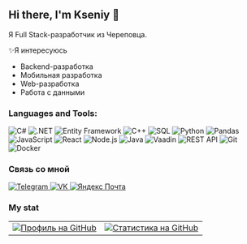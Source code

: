 ## Hi there, I'm Kseniy 👋

Я Full Stack-разработчик из Череповца.

✨Я интересуюсь
<ul>
  <li>Backend-разработка</li>
  <li>Мобильная разработка</li>
  <li>Web-разработка</li>
  <li>Работа с данными</li>
</ul>


### Languages and Tools:

![C#](https://img.shields.io/badge/c%23-%23239120.svg?style=for-the-badge&logo=c-sharp&logoColor=white)
![.NET](https://img.shields.io/badge/.NET-5C2D91?style=for-the-badge&logo=.net&logoColor=white)
![Entity Framework](https://img.shields.io/badge/Entity%20Framework-222222?style=for-the-badge&logo=entity-framework&logoColor=white)
![C++](https://img.shields.io/badge/c++-%2300599C.svg?style=for-the-badge&logo=c%2B%2B&logoColor=white)
![SQL](https://img.shields.io/badge/sql-%23000000.svg?style=for-the-badge&logo=sql&logoColor=white)
![Python](https://img.shields.io/badge/python-%230D1117.svg?style=for-the-badge&logo=python&logoColor=blue)
![Pandas](https://img.shields.io/badge/pandas-%23150458.svg?style=for-the-badge&logo=pandas&logoColor=white)
![JavaScript](https://img.shields.io/badge/javascript-%23323330.svg?style=for-the-badge&logo=javascript&logoColor=%23F7DF1E)
![React](https://img.shields.io/badge/react-%2320232a.svg?style=for-the-badge&logo=react&logoColor=%2361DAFB)
![Node.js](https://img.shields.io/badge/node.js-6DA55F?style=for-the-badge&logo=node.js&logoColor=white)
![Java](https://img.shields.io/badge/java-%23ED8B00.svg?style=for-the-badge&logo=java&logoColor=white)
![Vaadin](https://img.shields.io/badge/Vaadin-black?style=for-the-badge&logo=vaadin&logoColor=blue)
![REST API](https://img.shields.io/badge/REST-API-00B5E2?style=for-the-badge&logo=rest-api&logoColor=white)
![Git](https://img.shields.io/badge/git-%23F05033.svg?style=for-the-badge&logo=git&logoColor=white)
![Docker](https://img.shields.io/badge/docker-%230db7ed.svg?style=for-the-badge&logo=docker&logoColor=white)

### Связь со мной

<a href="https://t.me/https://t.me/FomKsenon">
  <img src="https://img.shields.io/badge/Telegram-2CA5E0?style=for-the-badge&logo=telegram&logoColor=white" alt="Telegram" />
</a>

<a href="https://vk.com/your_vk_ksenip">
  <img src="https://img.shields.io/badge/VK-4684C9?style=for-the-badge&logo=vk&logoColor=white" alt="VK" />
</a>

<a href="mailto:FominaaKsenia@yandex.ru">
  <img src="https://img.shields.io/badge/Яндекс_Почта-4169E1?style=for-the-badge&logo=yandex&logoColor=white" alt="Яндекс Почта" />
</a>

### My stat

<table>
  <tr><td>
    <a href="https://github.com/KsFomina"><img src="https://github-profile-summary-cards.vercel.app/api/cards/profile-details?username=KsFomina&theme=github_dark" alt="Профиль на GitHub" /></a>
  </td><td>
      <a href="https://github.com/KsFomina"><img src="https://github-profile-summary-cards.vercel.app/api/cards/stats?username=KsFomina&theme=github_dark" alt="Статистика на GitHub" /></a>
    </td></tr>
</table>



<!--
**KsFomina/KsFomina** is a ✨ _special_ ✨ repository because its `README.md` (this file) appears on your GitHub profile.

Here are some ideas to get you started:

- 🔭 I’m currently working on ...
- 🌱 I’m currently learning ...
- 👯 I’m looking to collaborate on ...
- 🤔 I’m looking for help with ...
- 💬 Ask me about ...
- 📫 How to reach me: ...
- 😄 Pronouns: ...
- ⚡ Fun fact: ...
-->
